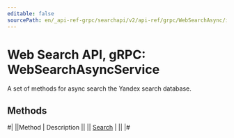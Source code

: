 ```yaml
---
editable: false
sourcePath: en/_api-ref-grpc/searchapi/v2/api-ref/grpc/WebSearchAsync/index.md
---
```


# Web Search API, gRPC: WebSearchAsyncService

A set of methods for async search the Yandex search database.

## Methods

#|
||Method | Description ||
|| [Search](search.md) |  ||
|#